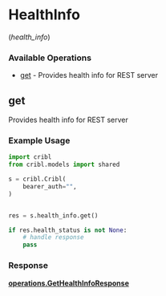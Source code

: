 # HealthInfo
(*health_info*)

### Available Operations

* [get](#get) - Provides health info for REST server

## get

Provides health info for REST server

### Example Usage

```python
import cribl
from cribl.models import shared

s = cribl.Cribl(
    bearer_auth="",
)


res = s.health_info.get()

if res.health_status is not None:
    # handle response
    pass
```


### Response

**[operations.GetHealthInfoResponse](../../models/operations/gethealthinforesponse.md)**

